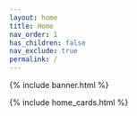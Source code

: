 ```yaml
---
layout: home
title: Home
nav_order: 1
has_children: false
nav_exclude: true
permalink: /
---
```


{% include banner.html %}

{% include home_cards.html %}